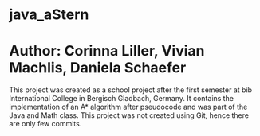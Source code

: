# java_aStern
# Author: Corinna Liller, Vivian Machlis, Daniela Schaefer
This project was created as a school project after the first semester at bib International College in Bergisch Gladbach, Germany.
It contains the implementation of an A* algorithm after pseudocode and was part of the Java and Math class.
This project was not created using Git, hence there are only few commits.